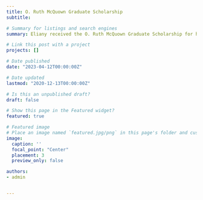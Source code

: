 ```yaml
---
title: O. Ruth McQuown Graduate Scholarship
subtitle:

# Summary for listings and search engines
summary: Eliany received the O. Ruth McQuown Graduate Scholarship for her commitment to fostering opportunities for underrepresented minorities in science

# Link this post with a project
projects: []

# Date published
date: "2023-04-12T00:00:00Z"

# Date updated
lastmod: "2020-12-13T00:00:00Z"

# Is this an unpublished draft?
draft: false

# Show this page in the Featured widget?
featured: true

# Featured image
# Place an image named `featured.jpg/png` in this page's folder and customize its options here.
image:
  caption: ''
  focal_point: "Center"
  placement: 3
  preview_only: false

authors:
- admin


---
```

